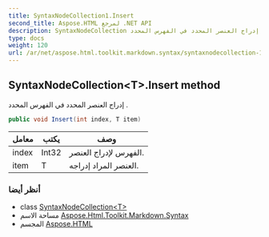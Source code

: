 ```yaml
---
title: SyntaxNodeCollection1.Insert
second_title: Aspose.HTML لمرجع .NET API
description: SyntaxNodeCollection طريقة. إدراج العنصر المحدد في الفهرس المحدد .
type: docs
weight: 120
url: /ar/net/aspose.html.toolkit.markdown.syntax/syntaxnodecollection-1/insert/
---
```

## SyntaxNodeCollection&lt;T&gt;.Insert method

إدراج العنصر المحدد في الفهرس المحدد .

```csharp
public void Insert(int index, T item)
```

| معامل | يكتب | وصف |
| --- | --- | --- |
| index | Int32 | الفهرس لإدراج العنصر. |
| item | T | العنصر المراد إدراجه. |

### أنظر أيضا

* class [SyntaxNodeCollection&lt;T&gt;](../)
* مساحة الاسم [Aspose.Html.Toolkit.Markdown.Syntax](../../syntaxnodecollection-1/)
* المجسم [Aspose.HTML](../../../)


